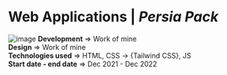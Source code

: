 # Web Applications | _Persia Pack_
![image](https://github.com/Sina-Hosseini-GST/persia-pack/assets/61265518/fe32ef9e-3945-49f5-b51b-ad3fcbbdd4a6)
**Development** => Work of mine  
**Design** => Work of mine  
**Technologies used** => HTML, CSS -> {Tailwind CSS}, JS  
**Start date - end date** => Dec 2021 - Dec 2022  
